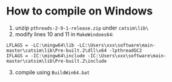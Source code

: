 # How to compile on Windows

1. unzip `pthreads-2-9-1-release.zip` under `catsim\lib\`
2. modify lines 10 and 11 in `MakeWindoes64`:
```
LFLAGS = -LC:\mingw64\lib -LC:\Users\xxx\software\main-master\catsim\lib\Pre-built.2\dll\x64 -lpthreadGC2
IFLAGS = -IC:\mingw64\include -IC:\Users\xxx\software\main-master\catsim\lib\Pre-built.2\include
```
3. compile using `BuildWin64.bat`
